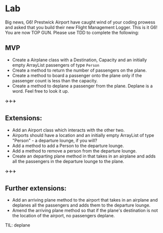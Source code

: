# Lab

Big news, G6! Prestwick Airport have caught wind of your coding prowess and asked that you build their new Flight Management Logger. This is it G6! You are now TOP GUN. Please use TDD to complete the following:

## MVP
* Create a Airplane class with a Destination, Capacity and an initially empty ArrayList passengers of type `Person`
* Create a method to return the number of passengers on the plane.
* Create a method to board a passenger onto the plane only if the passenger count is less than the capacity.
* Create a method to deplane a passenger from the plane. Deplane is a word. Feel free to look it up.

:airplane::airplane::airplane:

## Extensions:
* Add an Airport class which interacts with the other two.
* Airports should have a location and an initially empty ArrayList of type "Person" - a departure lounge, if you will?
* Add a method to add a Person to the departure lounge.
* Add a method to remove a person from the departure lounge.
* Create an departing plane method in that takes in an airplane and adds all the passengers in the departure lounge to the plane.

:airplane::airplane::airplane:

## Further extensions:
* Add an arriving plane method to the airport that takes in an airplane and deplanes all the passengers and adds them to the departure lounge.
* Amend the arriving plane method so that if the plane's destination is not the location of the airport, no passengers deplane.

TIL: deplane 
